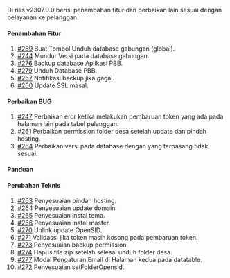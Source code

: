 Di rilis v2307.0.0 berisi penambahan fitur dan perbaikan lain sesuai dengan pelayanan ke pelanggan.

#### Penambahan Fitur

1. [#269](https://github.com/OpenSID/wiki-saas/issues/269) Buat Tombol Unduh database gabungan (global).
2. [#244](https://github.com/OpenSID/wiki-saas/issues/244) Mundur Versi pada database gabungan.
3. [#276](https://github.com/OpenSID/wiki-saas/issues/276) Backup database Aplikasi PBB.
4. [#279](https://github.com/OpenSID/wiki-saas/issues/279) Unduh Database PBB.
5. [#267](https://github.com/OpenSID/wiki-saas/issues/267) Notifikasi backup jika gagal.
6. [#260](https://github.com/OpenSID/dashboard-saas/issues/260) Update SSL masal.

#### Perbaikan BUG

1. [#247](https://github.com/OpenSID/wiki-saas/issues/247) Perbaikan eror ketika melakukan pembaruan token yang ada pada halaman lain pada tabel pelanggan.
2. [#261](https://github.com/OpenSID/dashboard-saas/pull/261) Perbaikan permission folder desa setelah update dan pindah hosting.
3. [#264](https://github.com/OpenSID/dashboard-saas/issues/264) Perbaikan versi pada database dengan yang terpasang tidak sesuai.

#### Panduan

#### Perubahan Teknis

1. [#263](https://github.com/OpenSID/wiki-saas/issues/263) Penyesuaian pindah hosting.
2. [#264](https://github.com/OpenSID/wiki-saas/issues/264) Penyesuaian update domain.
3. [#265](https://github.com/OpenSID/wiki-saas/issues/265) Penyesuaian instal tema.
4. [#266](https://github.com/OpenSID/wiki-saas/issues/266) Penyesuaian instal master.
5. [#270](https://github.com/OpenSID/wiki-saas/issues/270) Unlink update OpenSID.
6. [#271](https://github.com/OpenSID/wiki-saas/issues/271) Validassi jika token masih kosong pada pembaruan token.
7. [#273](https://github.com/OpenSID/wiki-saas/issues/273) Penyesuaian backup permission.
8. [#274](https://github.com/OpenSID/wiki-saas/issues/274) Hapus file zip setelah selesai unduh folder desa.
9. [#277](https://github.com/OpenSID/wiki-saas/issues/277) Modal Pengaturan Email di Halaman kedua pada datatable.
10. [#272](https://github.com/OpenSID/wiki-saas/issues/272) Penyesuaian setFolderOpensid.
